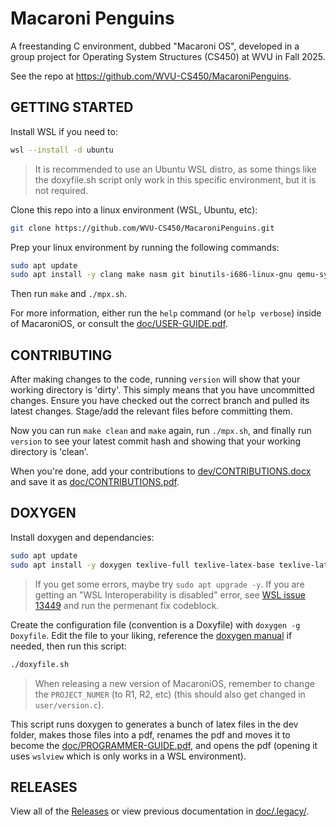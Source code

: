 # Macaroni Penguins

A freestanding C environment, dubbed "Macaroni OS", developed in a group project for Operating System Structures (CS450) at WVU in Fall 2025.

See the repo at https://github.com/WVU-CS450/MacaroniPenguins.


## GETTING STARTED

Install WSL if you need to:
```bash
wsl --install -d ubuntu
```

> It is recommended to use an Ubuntu WSL distro, as some things like the doxyfile.sh script only work in this specific environment, but it is not required.

Clone this repo into a linux environment (WSL, Ubuntu, etc):
```bash
git clone https://github.com/WVU-CS450/MacaroniPenguins.git
```

Prep your linux environment by running the following commands:
```bash
sudo apt update
sudo apt install -y clang make nasm git binutils-i686-linux-gnu qemu-system-x86 gdb
```

Then run `make` and `./mpx.sh`.

For more information, either run the `help` command (or `help verbose`) inside of MacaroniOS, or consult the [doc/USER-GUIDE.pdf](doc/USER-GUIDE.pdf).


## CONTRIBUTING

After making changes to the code, running `version` will show that your working directory is 'dirty'. This simply means that you have uncommitted changes. Ensure you have checked out the correct branch and pulled its latest changes. Stage/add the relevant files before committing them.

Now you can run `make clean` and `make` again, run `./mpx.sh`, and finally run `version` to see your latest commit hash and showing that your working directory is 'clean'.

When you're done, add your contributions to [dev/CONTRIBUTIONS.docx](dev/CONTRIBUTIONS.docx) and save it as [doc/CONTRIBUTIONS.pdf](/doc/CONTRIBUTIONS.pdf).


## DOXYGEN

Install doxygen and dependancies:
```bash
sudo apt update
sudo apt install -y doxygen texlive-full texlive-latex-base texlive-latex-extra wslu
```

> If you get some errors, maybe try `sudo apt upgrade -y`.
> If you are getting an "WSL Interoperability is disabled" error, see [WSL issue 13449](https://github.com/microsoft/WSL/issues/13449) and run the permenant fix codeblock.

Create the configuration file (convention is a Doxyfile) with `doxygen -g Doxyfile`. Edit the file to your liking, reference the [doxygen manual](https://www.doxygen.nl/manual/index.html) if needed, then run this script:
```bash
./doxyfile.sh
```

> When releasing a new version of MacaroniOS, remember to change the `PROJECT_NUMER` (to R1, R2, etc) (this should also get changed in `user/version.c`).

This script runs doxygen to generates a bunch of latex files in the dev folder, makes those files into a pdf, renames the pdf and moves it to become the [doc/PROGRAMMER-GUIDE.pdf](doc/PROGRAMMER-GUIDE.pdf), and opens the pdf (opening it uses `wslview` which is only works in a WSL environment).


## RELEASES

View all of the [Releases](https://github.com/WVU-CS450/MacaroniPenguins/releases/) or view previous documentation in [doc/.legacy/](doc/.legacy/).

